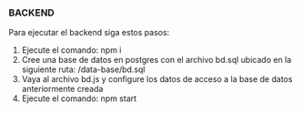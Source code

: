 ### BACKEND

Para ejecutar el backend siga estos pasos:

1. Ejecute el comando:  npm i 
2. Cree una base de datos en postgres con el archivo bd.sql ubicado en la siguiente ruta: /data-base/bd.sql
3. Vaya al archivo bd.js y configure los datos de acceso a la base de datos anteriormente creada
4. Ejecute el comando: npm start

